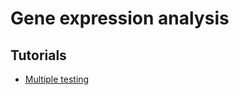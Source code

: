 
# Gene expression analysis

## Tutorials

 - [Multiple testing](http://genomicsclass.github.io/book/pages/multiple_testing.html) 

<!--stackedit_data:
eyJoaXN0b3J5IjpbNDMxMzgwMDQxXX0=
-->